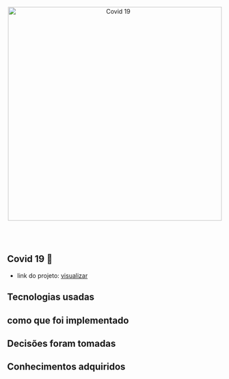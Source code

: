 <p align="center">
  <img width="500" src="https://covid.murilio.com.br/covid.jpg" alt="Covid 19" />
</p>

<br />
<br />

## Covid 19 :link:
- link do projeto: [visualizar](https://covid.murilio.com.br/)

## Tecnologias usadas

## como que foi implementado

## Decisões foram tomadas

## Conhecimentos adquiridos
